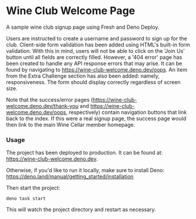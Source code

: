 # Wine Club Welcome Page

A sample wine club signup page using Fresh and Deno Deploy.

Users are instructed to create a username and password to sign up for the club.
Client-side form validation has been added using HTML's built-in form validation.
With this in mind, users will not be able to click on the 'Join Us' button until all fields are correctly filled.
However, a '404 error' page has been created to handle any API response errors that may arise. It can be found by navigating to  https://wine-club-welcome.deno.dev/oops.
An item from the Extra Challenge section has also been added: namely, responsiveness. The form should display correctly regardless of screen size. 

Note that the success/error pages (https://wine-club-welcome.deno.dev/thank-you and https://wine-club-welcome.deno.dev/oops, respectively) contain navigation buttons that link back to the index.
If this were a real signup page, the success page would then link to the main Wine Cellar member homepage. 

### Usage

The project has been deployed to production. It can be found at: https://wine-club-welcome.deno.dev.

Otherwise, if you'd like to run it locally, make sure to install Deno: https://deno.land/manual/getting_started/installation

Then start the project:

```
deno task start
```

This will watch the project directory and restart as necessary.


